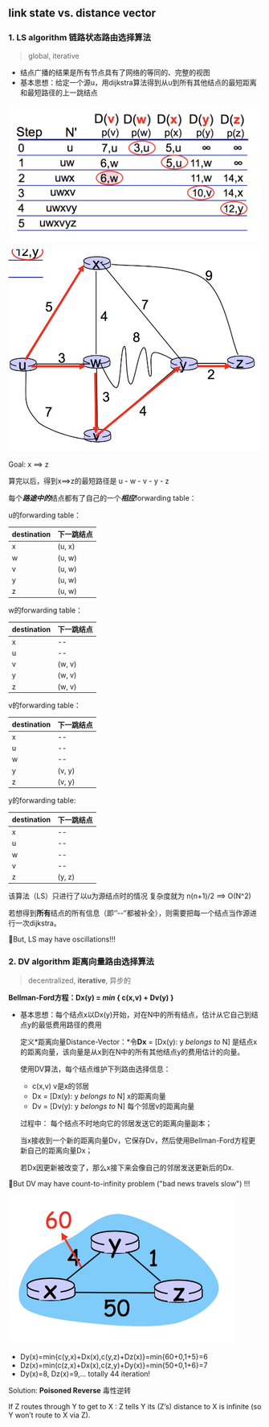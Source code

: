 ## link state vs. distance vector

### 1. LS algorithm 链路状态路由选择算法

> global, iterative

- 结点广播的结果是所有节点具有了网络的等同的、完整的视图
- 基本思想：给定一个源u，用dijkstra算法得到从u到所有其他结点的最短距离和最短路径的上一跳结点

![image-20181230104553626](./fig/image-20181230104553626.png)

![image-20181230104839303](./fig/image-20181230104839303.png)

Goal: x ==> z

算完以后，得到x==>z的最短路径是 u - w - v - y - z

每个***路途中的***结点都有了自己的一个***相应***forwarding table：

u的forwarding table：

| destination | 下一跳结点 |
| ----------- | ---------- |
| x           | (u, x)     |
| w           | (u, w)     |
| v           | (u, w)     |
| y           | (u, w)     |
| z           | (u, w)     |

w的forwarding table：

| destination | 下一跳结点 |
| ----------- | ---------- |
| x           | --         |
| u           | --         |
| v           | (w, v)     |
| y           | (w, v)     |
| z           | (w, v)     |

v的forwarding table：

| destination | 下一跳结点 |
| ----------- | ---------- |
| x           | --         |
| u           | --         |
| w           | --         |
| y           | (v, y)     |
| z           | (v, y)     |

y的forwarding table:

| destination | 下一跳结点 |
| ----------- | ---------- |
| x           | --         |
| u           | --         |
| w           | --         |
| v           | --         |
| z           | (y, z)     |

该算法（LS）只进行了以u为源结点时的情况 复杂度就为 n(n+1)/2 ==> O(N^2)

若想得到**所有**结点的所有信息（即‘’--‘’都被补全），则需要把每一个结点当作源进行一次dijkstra。



:hear_no_evil:But, LS may have oscillations!!!



### 2. DV algorithm 距离向量路由选择算法

> decentralized, **iterative**, 异步的

**Bellman-Ford方程：Dx(y) = *min* { c(x,v) + Dv(y) }**

- 基本思想：每个结点x以Dx(y)开始，对在N中的所有结点，估计从它自己到结点y的最低费用路径的费用

  定义*距离向量Distance-Vector：*令**Dx** = [Dx(y): y *belongs to* N] 是结点x的距离向量，该向量是从x到在N中的所有其他结点y的费用估计的向量。

  使用DV算法，每个结点维护下列路由选择信息：

  - c(x,v)  v是x的邻居
  - Dx = [Dx(y): y *belongs to* N]  x的距离向量
  - Dv =  [Dv(y): y *belongs to* N]  每个邻居v的距离向量

  过程中： 每个结点不时地向它的邻居发送它的距离向量副本；

  ​		当x接收到一个新的距离向量Dv，它保存Dv，然后使用Bellman-Ford方程更新自己的距离向量Dx；

  ​		若Dx因更新被改变了，那么x接下来会像自己的邻居发送更新后的Dx.


:hear_no_evil:But DV may have count-to-infinity problem ("bad news travels slow") !!!

![image-20181230145429618](./fig/image-20181230145429618.png)

-    Dy(x)=min{c(y,x)+Dx(x),c(y,z)+Dz(x)}=min{60+0,1+5}=6 
-    Dz(x)=min(c(z,x)+Dx(x),c(z,y)+Dy(x)}=min{50+0,1+6}=7 
-    Dy(x)=8, Dz(x)=9,... totally 44 iteration! 

Solution: **Poisoned Reverse** 毒性逆转

If Z routes through Y to get to X :
   	Z tells Y its (Z’s) distance to X is infinite (so Y won’t route to X via Z).
 





